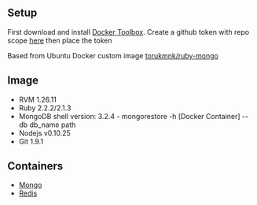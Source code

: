 ## Setup

First download and install [Docker Toolbox](https://www.docker.com/products/docker-toolbox).
Create a github token with repo scope [here](https://github.com/settings/tokens) then place the token

Based from Ubuntu Docker custom image [torukmnk/ruby-mongo](https://hub.docker.com/r/torukmnk/ruby-mongo/)

## Image

 * RVM 1.26.11
 * Ruby 2.2.2/2.1.3
 * MongoDB shell version: 3.2.4 - mongorestore -h [Docker Container] --db db_name path
 * Nodejs v0.10.25
 * Git 1.9.1

## Containers

 * [Mongo](https://hub.docker.com/_/mongo/)
 * [Redis](https://hub.docker.com/_/redis/)


